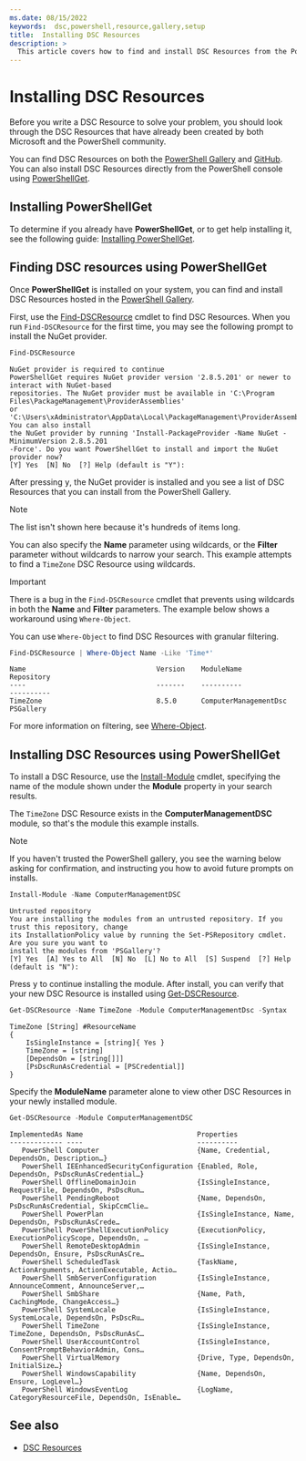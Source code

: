 ```yaml
---
ms.date: 08/15/2022
keywords:  dsc,powershell,resource,gallery,setup
title:  Installing DSC Resources
description: >
  This article covers how to find and install DSC Resources from the PowerShell Gallery.
---
```


# Installing DSC Resources

Before you write a DSC Resource to solve your problem, you should look through the DSC Resources
that have already been created by both Microsoft and the PowerShell community.

You can find DSC Resources on both the [PowerShell Gallery][1] and [GitHub][2]. You can also install
DSC Resources directly from the PowerShell console using [PowerShellGet][3].

## Installing PowerShellGet

To determine if you already have **PowerShellGet**, or to get help installing it, see the following
guide: [Installing PowerShellGet][4].

## Finding DSC resources using PowerShellGet

Once **PowerShellGet** is installed on your system, you can find and install DSC Resources hosted in
the [PowerShell Gallery][1].

First, use the [Find-DSCResource][5] cmdlet to find DSC Resources. When you run `Find-DSCResource`
for the first time, you may see the following prompt to install the NuGet provider.

```powershell
Find-DSCResource
```

```Output
NuGet provider is required to continue
PowerShellGet requires NuGet provider version '2.8.5.201' or newer to interact with NuGet-based
repositories. The NuGet provider must be available in 'C:\Program Files\PackageManagement\ProviderAssemblies'
or 'C:\Users\xAdministrator\AppData\Local\PackageManagement\ProviderAssemblies'. You can also install
the NuGet provider by running 'Install-PackageProvider -Name NuGet -MinimumVersion 2.8.5.201
-Force'. Do you want PowerShellGet to install and import the NuGet provider now?
[Y] Yes  [N] No  [?] Help (default is "Y"):
```

After pressing <kbd>y</kbd>, the NuGet provider is installed and you see a list of DSC Resources
that you can install from the PowerShell Gallery.

> [!NOTE]
> The list isn't shown here because it's hundreds of items long.

You can also specify the **Name** parameter using wildcards, or the **Filter** parameter without
wildcards to narrow your search. This example attempts to find a `TimeZone` DSC Resource using
wildcards.

> [!IMPORTANT]
> There is a bug in the `Find-DSCResource` cmdlet that prevents using wildcards in both the **Name**
> and **Filter** parameters. The example below shows a workaround using `Where-Object`.

You can use `Where-Object` to find DSC Resources with granular filtering.

```powershell
Find-DSCResource | Where-Object Name -Like 'Time*'
```

```Output
Name                                Version    ModuleName                          Repository
----                                -------    ----------                          ----------
TimeZone                            8.5.0      ComputerManagementDsc               PSGallery
```

For more information on filtering, see [Where-Object][6].

## Installing DSC Resources using PowerShellGet

To install a DSC Resource, use the [Install-Module][7] cmdlet, specifying the name of the module
shown under the **Module** property in your search results.

The `TimeZone` DSC Resource exists in the **ComputerManagementDSC** module, so that's the module
this example installs.

> [!NOTE]
> If you haven't trusted the PowerShell gallery, you see the warning below asking for confirmation,
> and instructing you how to avoid future prompts on installs.

```powershell
Install-Module -Name ComputerManagementDSC
```

```Output
Untrusted repository
You are installing the modules from an untrusted repository. If you trust this repository, change
its InstallationPolicy value by running the Set-PSRepository cmdlet. Are you sure you want to
install the modules from 'PSGallery'?
[Y] Yes  [A] Yes to All  [N] No  [L] No to All  [S] Suspend  [?] Help (default is "N"):
```

Press <kbd>y</kbd> to continue installing the module. After install, you can verify that your new
DSC Resource is installed using [Get-DSCResource][8].

```powershell
Get-DSCResource -Name TimeZone -Module ComputerManagementDsc -Syntax
```

```Output
TimeZone [String] #ResourceName
{
    IsSingleInstance = [string]{ Yes }
    TimeZone = [string]
    [DependsOn = [string[]]]
    [PsDscRunAsCredential = [PSCredential]]
}
```

Specify the **ModuleName** parameter alone to view other DSC Resources in your newly installed
module.

```powershell
Get-DSCResource -Module ComputerManagementDSC
```

```Output
ImplementedAs Name                            Properties
------------- ----                            ----------
   PowerShell Computer                        {Name, Credential, DependsOn, Description…}
   PowerShell IEEnhancedSecurityConfiguration {Enabled, Role, DependsOn, PsDscRunAsCredential…}
   PowerShell OfflineDomainJoin               {IsSingleInstance, RequestFile, DependsOn, PsDscRun…
   PowerShell PendingReboot                   {Name, DependsOn, PsDscRunAsCredential, SkipCcmClie…
   PowerShell PowerPlan                       {IsSingleInstance, Name, DependsOn, PsDscRunAsCrede…
   PowerShell PowerShellExecutionPolicy       {ExecutionPolicy, ExecutionPolicyScope, DependsOn, …
   PowerShell RemoteDesktopAdmin              {IsSingleInstance, DependsOn, Ensure, PsDscRunAsCre…
   PowerShell ScheduledTask                   {TaskName, ActionArguments, ActionExecutable, Actio…
   PowerShell SmbServerConfiguration          {IsSingleInstance, AnnounceComment, AnnounceServer,…
   PowerShell SmbShare                        {Name, Path, CachingMode, ChangeAccess…}
   PowerShell SystemLocale                    {IsSingleInstance, SystemLocale, DependsOn, PsDscRu…
   PowerShell TimeZone                        {IsSingleInstance, TimeZone, DependsOn, PsDscRunAsC…
   PowerShell UserAccountControl              {IsSingleInstance, ConsentPromptBehaviorAdmin, Cons…
   PowerShell VirtualMemory                   {Drive, Type, DependsOn, InitialSize…}
   PowerShell WindowsCapability               {Name, DependsOn, Ensure, LogLevel…}
   PowerShell WindowsEventLog                 {LogName, CategoryResourceFile, DependsOn, IsEnable…
```

## See also

- [DSC Resources][9]

<!-- Reference Links -->

[1]: https://www.powershellgallery.com/
[2]: https://github.com/
[3]: /powershell/module/powershellget/
[4]: /powershell/scripting/gallery/installing-psget
[5]: /powershell/module/powershellget/find-dscresource
[6]: /powershell/module/microsoft.powershell.core/where-object
[7]: /powershell/module/PowershellGet/Install-Module
[8]: /powershell/module/PSDesiredStateConfiguration/Get-DscResource
[9]: ../concepts/resources.md
